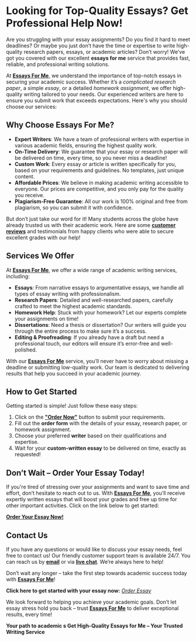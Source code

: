 <h1>Looking for Top-Quality Essays? Get Professional Help Now!</h1>

<p>Are you struggling with your essay assignments? Do you find it hard to meet deadlines? Or maybe you just don’t have the time or expertise to write high-quality research papers, essays, or academic articles? Don’t worry! We’ve got you covered with our excellent <strong>essays for me</strong> service that provides fast, reliable, and professional writing solutions.</p>

<p>At <a href="https://tinyurl.com/topessay?keyword=essays+for+me" target="_blank"><strong>Essays For Me</strong></a>, we understand the importance of top-notch essays in securing your academic success. Whether it’s a <em>complicated research paper</em>, a simple <em>essay</em>, or a detailed <em>homework assignment</em>, we offer high-quality writing tailored to your needs. Our experienced writers are here to ensure you submit work that exceeds expectations. Here's why you should choose our services:</p>

<h2>Why Choose Essays For Me?</h2>

<ul>
  <li><strong>Expert Writers</strong>: We have a team of professional writers with expertise in various academic fields, ensuring the highest quality work.</li>
  <li><strong>On-Time Delivery</strong>: We guarantee that your essay or research paper will be delivered on time, every time, so you never miss a deadline!</li>
  <li><strong>Custom Work</strong>: Every essay or article is written specifically for you, based on your requirements and guidelines. No templates, just unique content.</li>
  <li><strong>Affordable Prices</strong>: We believe in making academic writing accessible to everyone. Our prices are competitive, and you only pay for the quality you receive.</li>
  <li><strong>Plagiarism-Free Guarantee</strong>: All our work is 100% original and free from plagiarism, so you can submit it with confidence.</li>
</ul>

<p>But don’t just take our word for it! Many students across the globe have already trusted us with their academic work. Here are some <strong><a href="https://tinyurl.com/topessay?keyword=essays+for+me" target="_blank">customer reviews</a></strong> and testimonials from happy clients who were able to secure excellent grades with our help!</p>

<h2>Services We Offer</h2>
<p>At <strong><a href="https://tinyurl.com/topessay?keyword=essays+for+me" target="_blank">Essays For Me</a></strong>, we offer a wide range of academic writing services, including:</p>
<ul>
  <li><strong>Essays</strong>: From narrative essays to argumentative essays, we handle all types of essay writing with professionalism.</li>
  <li><strong>Research Papers</strong>: Detailed and well-researched papers, carefully crafted to meet the highest academic standards.</li>
  <li><strong>Homework Help</strong>: Stuck with your homework? Let our experts complete your assignments on time!</li>
  <li><strong>Dissertations</strong>: Need a thesis or dissertation? Our writers will guide you through the entire process to make sure it’s a success.</li>
  <li><strong>Editing & Proofreading</strong>: If you already have a draft but need a professional touch, our editors will ensure it’s error-free and well-polished.</li>
</ul>

<p>With our <strong><a href="https://tinyurl.com/topessay?keyword=essays+for+me" target="_blank">Essays For Me</a></strong> service, you’ll never have to worry about missing a deadline or submitting low-quality work. Our team is dedicated to delivering results that help you succeed in your academic journey.</p>

<h2>How to Get Started</h2>
<p>Getting started is simple! Just follow these easy steps:</p>
<ol>
  <li>Click on the <a href="https://tinyurl.com/topessay?keyword=essays+for+me" target="_blank"><strong>"Order Now"</strong></a> button to submit your requirements.</li>
  <li>Fill out the <strong>order form</strong> with the details of your essay, research paper, or homework assignment.</li>
  <li>Choose your preferred <strong>writer</strong> based on their qualifications and expertise.</li>
  <li>Wait for your <strong>custom-written essay</strong> to be delivered on time, exactly as requested!</li>
</ol>

<h2>Don’t Wait – Order Your Essay Today!</h2>
<p>If you're tired of stressing over your assignments and want to save time and effort, don’t hesitate to reach out to us. With <strong><a href="https://tinyurl.com/topessay?keyword=essays+for+me" target="_blank">Essays For Me</a></strong>, you’ll receive expertly written essays that will boost your grades and free up time for other important activities. Click on the link below to get started:</p>

<p><strong><a href="https://tinyurl.com/topessay?keyword=essays+for+me" target="_blank">Order Your Essay Now!</a></strong></p>

<h2>Contact Us</h2>
<p>If you have any questions or would like to discuss your essay needs, feel free to contact us! Our friendly customer support team is available 24/7. You can reach us by <a href="https://tinyurl.com/topessay?keyword=essays+for+me" target="_blank"><strong>email</strong></a> or via <a href="https://tinyurl.com/topessay?keyword=essays+for+me" target="_blank"><strong>live chat</strong></a>. We’re always here to help!</p>

<p>Don’t wait any longer – take the first step towards academic success today with <strong><a href="https://tinyurl.com/topessay?keyword=essays+for+me" target="_blank">Essays For Me</a></strong>!</p>

<p><strong>Click here to get started with your essay now:</strong> <a href="https://tinyurl.com/topessay?keyword=essays+for+me" target="_blank"><em>Order Essay</em></a></p>

<p>We look forward to helping you achieve your academic goals. Don’t let essay stress hold you back – trust <strong><a href="https://tinyurl.com/topessay?keyword=essays+for+me" target="_blank">Essays For Me</a></strong> to deliver exceptional results, every time!</p>

<p><strong>Your path to academic s
Get High-Quality Essays for Me – Your Trusted Writing Service
